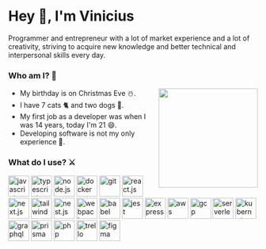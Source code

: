 <h1 align="left">Hey 👋, I'm Vinicius</h1>

Programmer and entrepreneur with a lot of market experience and a lot of creativity, striving to acquire new knowledge and better technical and interpersonal skills every day.

<h3 align="left">Who am I? 🫣</h2>


<img align="right" src="https://user-images.githubusercontent.com/57675763/209062449-fa41f805-15d4-44b9-9b44-a118e88360a2.gif" width="200" height="200" />


<ul>
  <li>My birthday is on Christmas Eve ☃️.</li>

  <li>I have 7 cats 🐈 and two dogs 🐩.</li>
  
  <li>My first job as a developer was when I was 14 years, today I'm 21 😄.</li>
  
  <li>Developing software is not my only experience 🧪.</li>
</ul>


<h3 align="left">What do I use? ⚔️</h2>

<div align="left">
  <img src="https://cdn.jsdelivr.net/gh/devicons/devicon/icons/javascript/javascript-original.svg" height="42" width="42" alt="javascript"  />
  <img src="https://cdn.jsdelivr.net/gh/devicons/devicon/icons/typescript/typescript-original.svg" height="42" width="42" alt="typescript"  />
  <img src="https://cdn.jsdelivr.net/gh/devicons/devicon/icons/nodejs/nodejs-original.svg" height="42" width="42" alt="node.js"  />
  <img src="https://cdn.jsdelivr.net/gh/devicons/devicon/icons/docker/docker-original.svg" height="42" width="42" alt="docker"  />
  <img src="https://cdn.jsdelivr.net/gh/devicons/devicon/icons/git/git-original.svg" height="42" width="42" alt="git"  />
  <img src="https://cdn.jsdelivr.net/gh/devicons/devicon/icons/react/react-original.svg" height="42" width="42" alt="react.js"  />
  <img src="https://cdn.jsdelivr.net/gh/devicons/devicon/icons/nextjs/nextjs-original.svg" height="42" width="42" alt="next.js"  />
  <img src="https://cdn.jsdelivr.net/gh/devicons/devicon/icons/tailwindcss/tailwindcss-plain.svg" height="42" width="42" alt="tailwindcss"  />
  <img src="https://cdn.jsdelivr.net/gh/devicons/devicon/icons/nestjs/nestjs-plain.svg" height="42" width="42" alt="nest.js"  />
  <img src="https://cdn.jsdelivr.net/gh/devicons/devicon/icons/webpack/webpack-original.svg" height="42" width="42" alt="webpack"  />
  <img src="https://cdn.jsdelivr.net/gh/devicons/devicon/icons/babel/babel-original.svg" height="42" width="42" alt="babel"  />
  <img src="https://cdn.jsdelivr.net/gh/devicons/devicon/icons/jest/jest-plain.svg" height="42" width="42" alt="jest"  />
  <img src="https://cdn.jsdelivr.net/gh/devicons/devicon/icons/express/express-original.svg" height="42" width="42" alt="express"  />
  <img src="https://cdn.jsdelivr.net/gh/devicons/devicon/icons/amazonwebservices/amazonwebservices-original.svg" height="42" width="42" alt="aws"  />
  <img src="https://cdn.jsdelivr.net/gh/devicons/devicon/icons/googlecloud/googlecloud-original.svg" height="42" width="42" alt="gcp"  />
  <img src="https://serverless-nextjs.com/img/logo.svg" height="42" width="42" alt="serverless"  />
  <img src="https://cdn.jsdelivr.net/gh/devicons/devicon/icons/kubernetes/kubernetes-plain.svg" height="42" width="42" alt="kubernetes"  />
  <img src="https://cdn.jsdelivr.net/gh/devicons/devicon/icons/graphql/graphql-plain.svg" height="42" width="42" alt="graphql"  />
  <img src="https://cdn.cdnlogo.com/logos/p/67/prisma.svg" height="42" width="42" alt="prisma"  />
  <img src="https://cdn.jsdelivr.net/gh/devicons/devicon/icons/php/php-original.svg" height="42" width="42" alt="php"  />
  <img src="https://cdn.jsdelivr.net/gh/devicons/devicon/icons/trello/trello-plain.svg" height="42" width="42" alt="trello"  />
  <img src="https://cdn.jsdelivr.net/gh/devicons/devicon/icons/figma/figma-original.svg" height="42" width="42" alt="figma"  />
</div>
<br />
